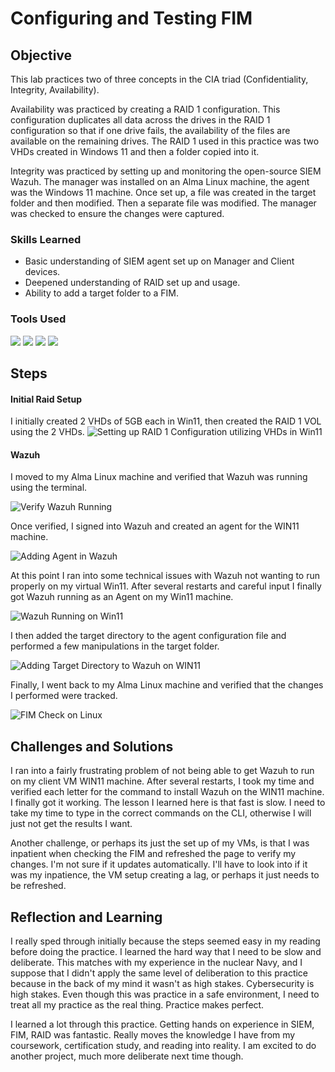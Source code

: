 # Configuring and Testing FIM

## Objective

This lab practices two of three concepts in the CIA triad (Confidentiality, Integrity, Availability).

Availability was practiced by creating a RAID 1 configuration. This configuration duplicates all data across the drives in the RAID 1 configuration so that if one drive fails, the availability of the files are available on the remaining drives. The RAID 1 used in this practice was two VHDs created in Windows 11 and then a folder copied into it.

Integrity was practiced by setting up and monitoring the open-source SIEM Wazuh. The manager was installed on an Alma Linux machine, the agent was the Windows 11 machine. Once set up, a file was created in the target folder and then modified. Then a separate file was modified. The manager was checked to ensure the changes were captured.

### Skills Learned

- Basic understanding of SIEM agent set up on Manager and Client devices. 
- Deepened understanding of RAID set up and usage.
- Ability to add a target folder to a FIM. 

### Tools Used
<div>
    <img src="https://img.shields.io/badge/-Wazuh-001B49?&style=for-the-badge&logo=Wazuh&logoColor=white" />
    <img src="https://img.shields.io/badge/-Windows%2011-0078D6?&style=for-the-badge&logo=Windows&logoColor=white" />
    <img src="https://img.shields.io/badge/-PowerShell-5391FE?&style=for-the-badge&logo=PowerShell&logoColor=white" />
    <img src="https://img.shields.io/badge/-Alma%20Linux-999999?&style=for-the-badge&logo=AlmaLinux&logoColor=white" />
</div>


## Steps

#### Initial Raid Setup
I initially created 2 VHDs of 5GB each in Win11, then created the RAID 1 VOL using the 2 VHDs.
![Setting up RAID 1 Configuration utilizing VHDs in Win11](https://github.com/Jess-Rivera/Configuring-and-Testing-FIM/blob/main/FIM_raid_setup.PNG)

#### Wazuh
I moved to my Alma Linux machine and verified that Wazuh was running using the terminal.

![Verify Wazuh Running](https://github.com/Jess-Rivera/Configuring-and-Testing-FIM/blob/main/FIM_verify_wazuh_running.PNG)

Once verified, I signed into Wazuh and created an agent for the WIN11 machine.

![Adding Agent in Wazuh](https://github.com/Jess-Rivera/Configuring-and-Testing-FIM/blob/main/FIM_wazuh_add_agent.PNG)

At this point I ran into some technical issues with Wazuh not wanting to run properly on my virtual Win11. After several restarts and careful input I finally got Wazuh running as an Agent on my Win11 machine. 

![Wazuh Running on Win11](https://github.com/Jess-Rivera/Configuring-and-Testing-FIM/blob/main/FIM_wazuh_run_win11.PNG)

I then added the target directory to the agent configuration file and performed a few manipulations in the target folder.

![Adding Target Directory to Wazuh on WIN11](https://github.com/Jess-Rivera/Configuring-and-Testing-FIM/blob/main/FIM_adding_target_directory.PNG)

Finally, I went back to my Alma Linux machine and verified that the changes I performed were tracked. 

![FIM Check on Linux](https://github.com/Jess-Rivera/Configuring-and-Testing-FIM/blob/main/FIM_check_mod.PNG)

## Challenges and Solutions
I ran into a fairly frustrating problem of not being able to get Wazuh to run on my client VM WIN11 machine. After several restarts, I took my time and verified each letter for the command to install Wazuh on the WIN11 machine. I finally got it working. The lesson I learned here is that fast is slow. I need to take my time to type in the correct commands on the CLI, otherwise I will just not get the results I want. 

Another challenge, or perhaps its just the set up of my VMs, is that I was inpatient when checking the FIM and refreshed the page to verify my changes. I'm not sure if it updates automatically. I'll have to look into if it was my inpatience, the VM setup creating a lag, or perhaps it just needs to be refreshed. 

## Reflection and Learning
I really sped through initially because the steps seemed easy in my reading before doing the practice. I learned the hard way that I need to be slow and deliberate. This matches with my experience in the nuclear Navy, and I suppose that I didn't apply the same level of deliberation to this practice because in the back of my mind it wasn't as high stakes. Cybersecurity is high stakes. Even though this was practice in a safe environment, I need to treat all my practice as the real thing. Practice makes perfect.

I learned a lot through this practice. Getting hands on experience in SIEM, FIM, RAID was fantastic. Really moves the knowledge I have from my coursework, certification study, and reading into reality. I am excited to do another project, much more deliberate next time though.
